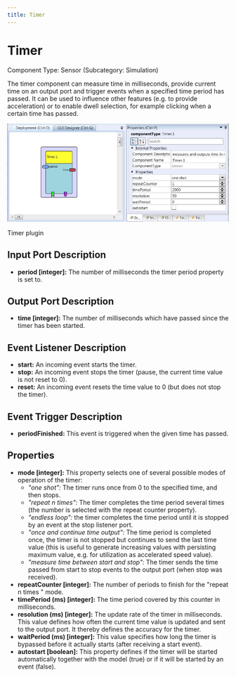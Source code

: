 ```yaml
---
title: Timer
---
```


# Timer

Component Type: Sensor (Subcategory: Simulation)

The timer component can measure time in milliseconds, provide current time on an output port and trigger events when a specified time period has passed. It can be used to influence other features (e.g. to provide acceleration) or to enable dwell selection, for example clicking when a certain time has passed.

![Screenshot: Timer plugin](img/timer.jpg "Screenshot: Timer plugin")

Timer plugin

## Input Port Description

*   **period \[integer\]:** The number of milliseconds the timer period property is set to.

## Output Port Description

*   **time \[integer\]:** The number of milliseconds which have passed since the timer has been started.

## Event Listener Description

*   **start:** An incoming event starts the timer.
*   **stop:** An incoming event stops the timer (pause, the current time value is not reset to 0).
*   **reset:** An incoming event resets the time value to 0 (but does not stop the timer).

## Event Trigger Description

*   **periodFinished:** This event is triggered when the given time has passed.

## Properties

*   **mode \[integer\]:** This property selects one of several possible modes of operation of the timer:
    *   _"one shot":_ The timer runs once from 0 to the specified time, and then stops.
    *   _"repeat n times":_ The timer completes the time period several times (the number is selected with the repeat counter property).
    *   _"endless loop":_ the timer completes the time period until it is stopped by an event at the stop listener port.
    *   _"once and continue time output":_ The time period is completed once, the timer is not stopped but continues to send the last time value (this is useful to generate increasing values with persisting maximum value, e.g. for utilization as accelerated speed value).
    *   _"measure time between start and stop":_ The timer sends the time passed from start to stop events to the output port (when stop was received).
*   **repeatCounter \[integer\]:** The number of periods to finish for the "repeat n times " mode.
*   **timePeriod (ms) \[integer\]:** The time period covered by this counter in milliseconds.
*   **resolution (ms) \[integer\]:** The update rate of the timer in milliseconds. This value defines how often the current time value is updated and sent to the output port. It thereby defines the accuracy for the timer.
*   **waitPeriod (ms) \[integer\]:** This value specifies how long the timer is bypassed before it actually starts (after receiving a start event).
*   **autostart \[boolean\]:** This property defines if the timer will be started automatically together with the model (true) or if it will be started by an event (false).